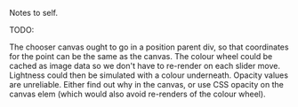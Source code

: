 Notes to self.

TODO:

The chooser canvas ought to go in a position parent div, so that coordinates for the point can be the same as the canvas.
The colour wheel could be cached as image data so we don't have to re-render on each slider move. Lightness could then be simulated with a colour underneath.
Opacity values are unreliable. Either find out why in the canvas, or use CSS opacity on the canvas elem (which would also avoid re-renders of the colour wheel).